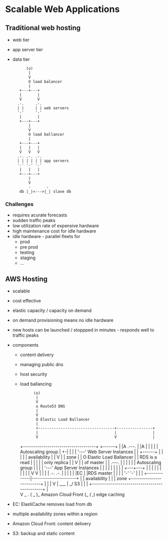 # Scalable Web Applications
## Traditional web hosting
- web tier
- app server tier
- data tier


            (o) 
             |
             V
             O load balancer
             |
         +---+---+
         |       |
         V       V
        .-.     .-.
        | |     | | web servers
        '-'     '-'
         |       |
         +---+---+
             |
             V
             O load ballancer
             |
         +---+---+     
         |   |   |
         V   V   V
        .-. .-. .-.
        | | | | | | app servers
        '-' '-' '-'
         |   |   |
         +---+---+
             |
             V
             -       -
         db |_|<--->|_| slave db

### Challenges
- requires acurate forecasts
- sudden traffic peaks
- low utilization rate of expensive hardware
- high maintenance cost for idle hardware
- idle hardware - parallel fleets for
    - prod
    - pre prod
    - testing
    - staging
    - ...

## AWS Hosting
- scalable
- cost effective
- elastic capacity / capacity on demand
- on demand provisioning means no idle hardware
- new hosts can be launched / stoppped in minutes - responds well to traffic peaks
- components
    - content delivery
    - managing public dns
    - host security
    - load ballancing


                (o)
                 |
                 V
                 o Route53 DNS
                 |
                 V
                 O Elastic Load Ballancer
                 |
                 +----------------------------------+----------------+
                 |                                  |                |
                 V                                  V                |
        +------------------------------------+    +------+           |
        |A      .---.                        |    |A     |           |
        |       |   | Autoscaling group      |  +-|      |           |
        |       '---' Web Server Instances   |  | +------+           |
        |         |                          |  | availability       |
        |         V                          |  | zone               |
        |         O Elastic Load Ballancer   |  | RDS is a read      |
        |         |                          |  |   only replica     |
        |         V                          |  |   of master        |
        |       .---.                        |  |                    |
        |       |   | Autoscaling group      |  |                    |
        |       '---' App Server Instances   |  |                    |
        |         |                          |  |                    |
        |     +---+---+                      |  |                    |
        |     |       |                      |  |                    |
        |     V       V                      |  |                    |
        |    .-.     .-.                     |  |                    |
        |    | |EC   | |RDS master           |  |                    |
        |    '-'     '-'                     |  |                    |
        +-------------|----------------------+  |                    |
        availability  |                         |                    |
        zone          +-------------------------+                    |
                      |                                              |
                      V                                              |
                     ___                                             |
                     \_/ S3                                          |
                      |                                              |
                      +----------------------------------------------+
                      |                                              
                      V
                      _ .
                    (  _ )_  Amazon Cloud Front
                  (_  _(_ ,) edge caching
                  



- EC: ElastiCache removes load from db
- multiple availability zones within a region
- Amazon Cloud Front: content delivery
- S3: backup and static content